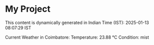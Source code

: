 # My Project

This content is dynamically generated in Indian Time (IST): 2025-01-13 08:07:29 IST


Current Weather in Coimbatore:
Temperature: 23.88 °C
Condition: mist
